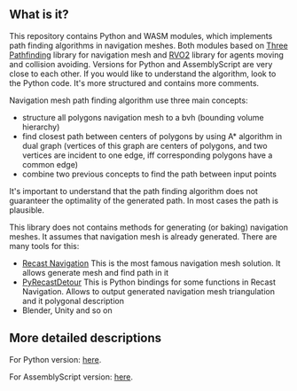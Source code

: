 ## What is it?

This repository contains Python and WASM modules, which implements path finding algorithms in navigation meshes. Both modules based on [Three Pathfinding](https://github.com/donmccurdy/three-pathfinding) library for navigation mesh and [RVO2](https://github.com/snape/RVO2) library for agents moving and collision avoiding. Versions for Python and AssemblyScript are very close to each other. If you would like to understand the algorithm, look to the Python code. It's more structured and contains more comments.

Navigation mesh path finding algorithm use three main concepts:
* structure all polygons navigation mesh to a bvh (bounding volume hierarchy)
* find closest path between centers of polygons by using A* algorithm in dual graph (vertices of this graph are centers of polygons, and two vertices are incident to one edge, iff corresponding polygons have a common edge)
* combine two previous concepts to find the path between input points

It's important to understand that the path finding algorithm does not guaranteer the optimality of the generated path. In most cases the path is plausible.

This library does not contains methods for generating (or baking) navigation meshes. It assumes that navigation mesh is already generated. There are many tools for this:
* [Recast Navigation](https://github.com/recastnavigation/recastnavigation) This is the most famous navigation mesh solution. It allows generate mesh and find path in it
* [PyRecastDetour](https://github.com/Tugcga/PyRecastDetour) This is Python bindings for some functions in Recast Navigation. Allows to output generated navigation mesh triangulation and it polygonal description
* Blender, Unity and so on

## More detailed descriptions

For Python version: [here](python/).

For AssemblyScript version: [here](wasm/).
